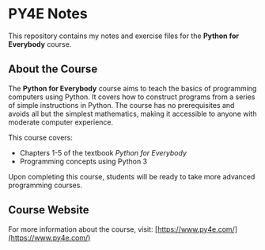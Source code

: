 # PY4E Notes

This repository contains my notes and exercise files for the **Python for Everybody** course.

## About the Course

The **Python for Everybody** course aims to teach the basics of programming computers using Python. It covers how to construct programs from a series of simple instructions in Python. The course has no prerequisites and avoids all but the simplest mathematics, making it accessible to anyone with moderate computer experience.

This course covers:

- Chapters 1-5 of the textbook _Python for Everybody_
- Programming concepts using Python 3

Upon completing this course, students will be ready to take more advanced programming courses.

## Course Website

For more information about the course, visit: [https://www.py4e.com/](https://www.py4e.com/)
